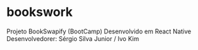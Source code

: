 # bookswork
Projeto BookSwapify (BootCamp)
Desenvolvido em React Native 
Desenvolvedorer: Sérgio Silva Junior / Ivo Kim
